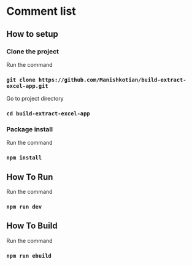 
# Comment list

## How to setup

### Clone the project

Run the command
 ### `git clone https://github.com/Manishkotian/build-extract-excel-app.git`
 
 Go to project directory
 ### `cd build-extract-excel-app`
 
 ### Package install

Run the command
 ### `npm install`


## How To Run

Run the command
 ### `npm run dev`

## How To Build

Run the command
 ### `npm run ebuild`